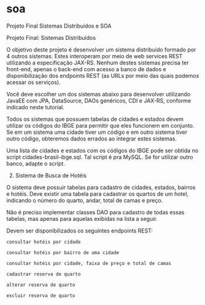 # soa
Projeto Final Sistemas Distribuidos e SOA

Projeto Final: Sistemas Distribuídos

O objetivo deste projeto é desenvolver um sistema distribuído formado por 4 outros sistemas. Estes interoperam por meio de web services REST utilizando a especificação JAX-RS. Nenhum destes sistemas precisa ter front-end, apenas o back-end com acesso a banco de dados e disponibilização dos endpoints REST (as URLs por meio das quais podemos acessar os serviços).

Você deve escolher um dos sistemas abaixo para desenvolver utilizando JavaEE com JPA, DataSource, DAOs genéricos, CDI e JAX-RS, conforme indicado neste tutorial.

Todos os sistemas que possuem tabelas de cidades e estados devem utilizar os códigos do IBGE para permitir que eles funcionem em conjunto. Se em um sistema uma cidade tiver um código e em outro sistema tiver outro código, obteremos dados errados ao integrar estes sistemas.

Uma lista de cidades e estados com os códigos do IBGE pode ser obtida no script cidades-brasil-ibge.sql. Tal script é pra MySQL. Se for utilizar outro banco, adapte o script.


2. Sistema de Busca de Hotéis

O sistema deve possuir tabelas para cadastro de cidades, estados, bairros e hotéis. Deve existir uma tabela para cadastrar os quartos de um hotel, indicando o número do quarto, andar, total de camas e preço.

Não é preciso implementar classes DAO para cadastro de todas essas tabelas, mas apenas para aquelas exibidas na lista a seguir.

Devem ser disponibilizados os seguintes endpoints REST:

    consultar hotéis por cidade

    consultar hotéis por bairro de uma cidade

    consultar hotéis por cidade, faixa de preço e total de camas

    cadastrar reserva de quarto

    alterar reserva de quarto

    excluir reserva de quarto


